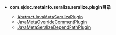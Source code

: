 


- **com.ejdoc.metainfo.seralize.seralize.plugin目录**

	- [AbstractJavaMetaSeralizePlugin](metaInfoSeralize/com/ejdoc/metainfo/seralize/seralize/plugin/AbstractJavaMetaSeralizePlugin.md)
	- [JavaMetaOverrideCommentPlugin](metaInfoSeralize/com/ejdoc/metainfo/seralize/seralize/plugin/JavaMetaOverrideCommentPlugin.md)
	- [JavaMetaSeralizeDependPathPlugin](metaInfoSeralize/com/ejdoc/metainfo/seralize/seralize/plugin/JavaMetaSeralizeDependPathPlugin.md)
